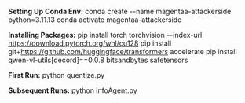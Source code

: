 

**Setting Up Conda Env:**
conda create --name magentaa-attackerside python=3.11.13
conda activate magentaa-attackerside


**Installing Packages:**
pip install torch torchvision --index-url https://download.pytorch.org/whl/cu128
pip install git+https://github.com/huggingface/transformers accelerate
pip install qwen-vl-utils[decord]==0.0.8 bitsandbytes safetensors


**First Run:**
python quentize.py

**Subsequent Runs:**
python infoAgent.py
